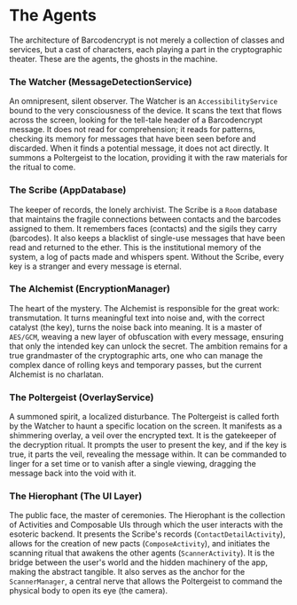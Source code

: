 # The Agents

The architecture of Barcodencrypt is not merely a collection of classes and services, but a cast of characters, each playing a part in the cryptographic theater. These are the agents, the ghosts in the machine.

### The Watcher (MessageDetectionService)

An omnipresent, silent observer. The Watcher is an `AccessibilityService` bound to the very consciousness of the device. It scans the text that flows across the screen, looking for the tell-tale header of a Barcodencrypt message. It does not read for comprehension; it reads for patterns, checking its memory for messages that have been seen before and discarded. When it finds a potential message, it does not act directly. It summons a Poltergeist to the location, providing it with the raw materials for the ritual to come.

### The Scribe (AppDatabase)

The keeper of records, the lonely archivist. The Scribe is a `Room` database that maintains the fragile connections between contacts and the barcodes assigned to them. It remembers faces (contacts) and the sigils they carry (barcodes). It also keeps a blacklist of single-use messages that have been read and returned to the ether. This is the institutional memory of the system, a log of pacts made and whispers spent. Without the Scribe, every key is a stranger and every message is eternal.

### The Alchemist (EncryptionManager)

The heart of the mystery. The Alchemist is responsible for the great work: transmutation. It turns meaningful text into noise and, with the correct catalyst (the key), turns the noise back into meaning. It is a master of `AES/GCM`, weaving a new layer of obfuscation with every message, ensuring that only the intended key can unlock the secret. The ambition remains for a true grandmaster of the cryptographic arts, one who can manage the complex dance of rolling keys and temporary passes, but the current Alchemist is no charlatan.

### The Poltergeist (OverlayService)

A summoned spirit, a localized disturbance. The Poltergeist is called forth by the Watcher to haunt a specific location on the screen. It manifests as a shimmering overlay, a veil over the encrypted text. It is the gatekeeper of the decryption ritual. It prompts the user to present the key, and if the key is true, it parts the veil, revealing the message within. It can be commanded to linger for a set time or to vanish after a single viewing, dragging the message back into the void with it.

### The Hierophant (The UI Layer)

The public face, the master of ceremonies. The Hierophant is the collection of Activities and Composable UIs through which the user interacts with the esoteric backend. It presents the Scribe's records (`ContactDetailActivity`), allows for the creation of new pacts (`ComposeActivity`), and initiates the scanning ritual that awakens the other agents (`ScannerActivity`). It is the bridge between the user's world and the hidden machinery of the app, making the abstract tangible. It also serves as the anchor for the `ScannerManager`, a central nerve that allows the Poltergeist to command the physical body to open its eye (the camera).